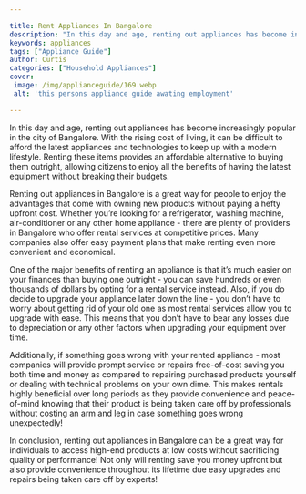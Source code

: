 ```yaml
---

title: Rent Appliances In Bangalore
description: "In this day and age, renting out appliances has become increasingly popular in the city of Bangalore. With the rising cost of livi...get the full scoop"
keywords: appliances
tags: ["Appliance Guide"]
author: Curtis
categories: ["Household Appliances"]
cover: 
 image: /img/applianceguide/169.webp
 alt: 'this persons appliance guide awating employment'

---
```


In this day and age, renting out appliances has become increasingly popular in the city of Bangalore. With the rising cost of living, it can be difficult to afford the latest appliances and technologies to keep up with a modern lifestyle. Renting these items provides an affordable alternative to buying them outright, allowing citizens to enjoy all the benefits of having the latest equipment without breaking their budgets.

Renting out appliances in Bangalore is a great way for people to enjoy the advantages that come with owning new products without paying a hefty upfront cost. Whether you’re looking for a refrigerator, washing machine, air-conditioner or any other home appliance - there are plenty of providers in Bangalore who offer rental services at competitive prices. Many companies also offer easy payment plans that make renting even more convenient and economical.

One of the major benefits of renting an appliance is that it’s much easier on your finances than buying one outright - you can save hundreds or even thousands of dollars by opting for a rental service instead. Also, if you do decide to upgrade your appliance later down the line - you don’t have to worry about getting rid of your old one as most rental services allow you to upgrade with ease. This means that you don’t have to bear any losses due to depreciation or any other factors when upgrading your equipment over time.

Additionally, if something goes wrong with your rented appliance - most companies will provide prompt service or repairs free-of-cost saving you both time and money as compared to repairing purchased products yourself or dealing with technical problems on your own dime. This makes rentals highly beneficial over long periods as they provide convenience and peace-of-mind knowing that their product is being taken care off by professionals without costing an arm and leg in case something goes wrong unexpectedly! 

In conclusion, renting out appliances in Bangalore can be a great way for individuals to access high-end products at low costs without sacrificing quality or performance! Not only will renting save you money upfront but also provide convenience throughout its lifetime due easy upgrades and repairs being taken care off by experts!
